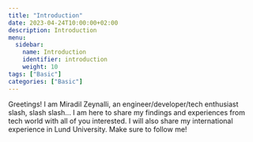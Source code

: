 ```yaml
---
title: "Introduction"
date: 2023-04-24T10:00:00+02:00
description: Introduction
menu:
  sidebar:
    name: Introduction
    identifier: introduction
    weight: 10
tags: ["Basic"]
categories: ["Basic"]
---
```


Greetings! I am Miradil Zeynalli, an engineer/developer/tech enthusiast slash, slash slash... I am here to share my findings and experiences from tech world with all of you interested. I will also share my international experience in Lund University. Make sure to follow me!
